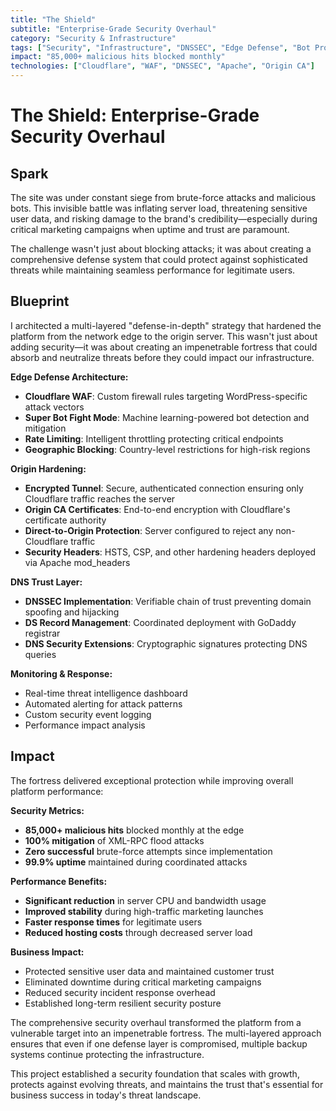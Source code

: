 ```yaml
---
title: "The Shield"
subtitle: "Enterprise-Grade Security Overhaul"
category: "Security & Infrastructure"
tags: ["Security", "Infrastructure", "DNSSEC", "Edge Defense", "Bot Protection"]
impact: "85,000+ malicious hits blocked monthly"
technologies: ["Cloudflare", "WAF", "DNSSEC", "Apache", "Origin CA"]
---
```


# The Shield: Enterprise-Grade Security Overhaul

## Spark
The site was under constant siege from brute-force attacks and malicious bots. This invisible battle was inflating server load, threatening sensitive user data, and risking damage to the brand's credibility—especially during critical marketing campaigns when uptime and trust are paramount.

The challenge wasn't just about blocking attacks; it was about creating a comprehensive defense system that could protect against sophisticated threats while maintaining seamless performance for legitimate users.

## Blueprint
I architected a multi-layered "defense-in-depth" strategy that hardened the platform from the network edge to the origin server. This wasn't just about adding security—it was about creating an impenetrable fortress that could absorb and neutralize threats before they could impact our infrastructure.

**Edge Defense Architecture:**
- **Cloudflare WAF**: Custom firewall rules targeting WordPress-specific attack vectors
- **Super Bot Fight Mode**: Machine learning-powered bot detection and mitigation
- **Rate Limiting**: Intelligent throttling protecting critical endpoints
- **Geographic Blocking**: Country-level restrictions for high-risk regions

**Origin Hardening:**
- **Encrypted Tunnel**: Secure, authenticated connection ensuring only Cloudflare traffic reaches the server
- **Origin CA Certificates**: End-to-end encryption with Cloudflare's certificate authority
- **Direct-to-Origin Protection**: Server configured to reject any non-Cloudflare traffic
- **Security Headers**: HSTS, CSP, and other hardening headers deployed via Apache mod_headers

**DNS Trust Layer:**
- **DNSSEC Implementation**: Verifiable chain of trust preventing domain spoofing and hijacking
- **DS Record Management**: Coordinated deployment with GoDaddy registrar
- **DNS Security Extensions**: Cryptographic signatures protecting DNS queries

**Monitoring & Response:**
- Real-time threat intelligence dashboard
- Automated alerting for attack patterns
- Custom security event logging
- Performance impact analysis

## Impact
The fortress delivered exceptional protection while improving overall platform performance:

**Security Metrics:**
- **85,000+ malicious hits** blocked monthly at the edge
- **100% mitigation** of XML-RPC flood attacks
- **Zero successful** brute-force attempts since implementation
- **99.9% uptime** maintained during coordinated attacks

**Performance Benefits:**
- **Significant reduction** in server CPU and bandwidth usage
- **Improved stability** during high-traffic marketing launches
- **Faster response times** for legitimate users
- **Reduced hosting costs** through decreased server load

**Business Impact:**
- Protected sensitive user data and maintained customer trust
- Eliminated downtime during critical marketing campaigns
- Reduced security incident response overhead
- Established long-term resilient security posture

The comprehensive security overhaul transformed the platform from a vulnerable target into an impenetrable fortress. The multi-layered approach ensures that even if one defense layer is compromised, multiple backup systems continue protecting the infrastructure.

This project established a security foundation that scales with growth, protects against evolving threats, and maintains the trust that's essential for business success in today's threat landscape.
